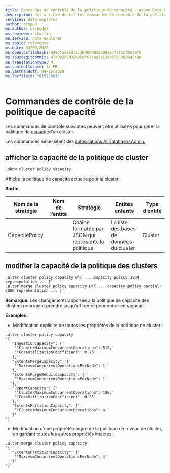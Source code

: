 ```yaml
---
title: Commandes de contrôle de la politique de capacité - Azure Data Explorer (fr) Microsoft Docs
description: Cet article décrit les commandes de contrôle de la politique de capacité dans Azure Data Explorer.
services: data-explorer
author: orspod
ms.author: orspodek
ms.reviewer: rkarlin
ms.service: data-explorer
ms.topic: reference
ms.date: 03/02/2020
ms.openlocfilehash: 929cfa885a7373b400b832d908677a7a5fb93ef6
ms.sourcegitcommit: 47a002b7032a05ef67c4e5e12de7720062645e9e
ms.translationtype: MT
ms.contentlocale: fr-FR
ms.lasthandoff: 04/15/2020
ms.locfileid: "81522081"
---
```

# <a name="capacity-policy-control-commands"></a>Commandes de contrôle de la politique de capacité

Les commandes de contrôle suivantes peuvent être utilisées pour gérer la politique de [capacité](../management/capacitypolicy.md)d’un cluster.

Les commandes nécessitent des [autorisations AllDatabasesAdmin.](../management/access-control/role-based-authorization.md)

## <a name="show-cluster-policy-capacity"></a>afficher la capacité de la politique de cluster

```kusto
.show cluster policy capacity
```

Affiche la politique de capacité actuelle pour le cluster.

**Sortie**

|Nom de la stratégie | Nom de l’entité | Stratégie | Entités enfants | Type d’entité
|---|---|---|---|---
|CapacitéPolicy | | Chaîne formatée par JSON qui représente la politique | La liste des bases de données du cluster |Cluster


## <a name="alter-cluster-policy-capacity"></a>modifier la capacité de la politique des clusters

```kusto
.alter cluster policy capacity @'{ ... capacity policy JSON representation ... }'
.alter-merge cluster policy capacity @'{ ... capacity policy partial-JSON representation ... }'
```

**Remarque**: Les changements apportés à la politique de capacité des clusters pourraient prendre jusqu’à 1 heure pour entrer en vigueur.

**Exemples :**

* Modification explicite de toutes les propriétés de la politique de cluster :

```kusto
.alter cluster policy capacity
'{'
  '"IngestionCapacity": {'
    '"ClusterMaximumConcurrentOperations": 512,'
    '"CoreUtilizationCoefficient": 0.75'
  '},'
  '"ExtentsMergeCapacity": {'
    '"MaximumConcurrentOperationsPerNode": 1'
  '},'
  '"ExtentsPurgeRebuildCapacity": {'
    '"MaximumConcurrentOperationsPerNode": 1'
  '},'
  '"ExportCapacity": {'
    '"ClusterMaximumConcurrentOperations": 100,'
    '"CoreUtilizationCoefficient": 0.25'
  '},'
  '"ExtentsPartitionCapacity": {'
    '"ClusterMaximumConcurrentOperations": 4'
  '}'
'}'
```

* Modification d’une propriété unique de la politique de niveau de cluster, en gardant toutes les autres propriétés intactes :

```kusto
.alter-merge cluster policy capacity
'{'
  '"ExtentsPartitionCapacity": {'
    '"MaximumConcurrentOperationsPerNode": 4'
  '}'
'}'
```
